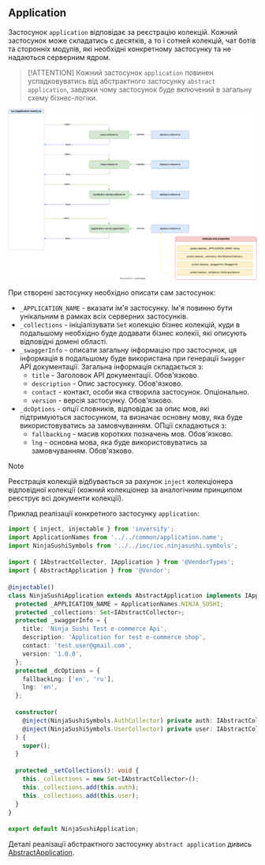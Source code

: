 ## Application

Застосунок `application` відповідає за реєстрацію колекцій. Кожний застосунок може складатись с десятків, а то і сотней колекцій, чат ботів та сторонніх модулів, які необхідні конкретному застосунку та не надаються серверним ядром. 

> [!ATTENTION]
> Кожний застосунок `application` повинен успадковуватись від абстрактного застосунку `abstract application`, завдяки чому застосунок буде включений в загальну схему бізнес-логіки.

![AbstractApplication](./documents-png/AbstractApplication.svg)

При створені застосунку необхідно описати сам застосунок:
- `_APPLICATION_NAME` - вказати ім'я застосунку. Ім'я повинно бути унікальним в рамках всіх серверних застосунків.
- `_collections` - ініціалізувати `Set` колекцію бізнес колекцій, куди в подальшому необхідно буде додавати бізнес колекії, які описують відповідні домені області. 
- `_swaggerInfo` - описати загальну інформацію про застосунок, ця інформація в подальшому буде використана при генерації `Swagger` API документації. Загальна інформація складається з:
    - `title` - Заголовок API документації. Обов'язково.
    - `description` - Опис застосунку. Обов'язково.
    - `contact` - контакт, особи яка створила застосунок. Опціонально.
    - `version` - версія застосунку. Обов'язково.
- `_dcOptions` - опції словників, відповідає за опис мов, які підтримуються застосунком, та визначає основну мову, яка буде використовуватись за замовчуванням. ОПції складаються з:
    - `fallbackLng` - масив коротких позначень мов. Обов'язково.
    - `lng` - основна мова, яка буде використовуватись за замовчуванням. Обов'язково.


> [!NOTE]
> Реєстрація колекцій відбувається за рахунок `inject` колекціонера відповідної колекції (кожний колекціонер за аналогічним принципом реєструє всі документи колекції).

Приклад реалізації конкретного застосунку `application`: 

```typescript
import { inject, injectable } from 'inversify';
import ApplicationNames from '../../common/application.name';
import NinjaSushiSymbols from '../../ioc/ioc.ninjasushi.symbols';

import { IAbstractCollector, IApplication } from '@VendorTypes';
import { AbstractApplication } from '@Vendor';

@injectable()
class NinjaSushiApplication extends AbstractApplication implements IApplication {
  protected _APPLICATION_NAME = ApplicationNames.NINJA_SUSHI;
  protected _collections: Set<IAbstractCollector>;
  protected _swaggerInfo = {
    title: 'Ninja Sushi Test e-commerce Api',
    description: 'Application for test e-commerce shop',
    contact: 'test.user@gmail.com',
    version: '1.0.0',
  };
  protected _dcOptions = {
    fallbackLng: ['en', 'ru'],
    lng: 'en',
  };

  constructor(
    @inject(NinjaSushiSymbols.AuthCollector) private auth: IAbstractCollector,
    @inject(NinjaSushiSymbols.UserCollector) private user: IAbstractCollector
  ) {
    super();
  }

  protected _setCollections(): void {
    this._collections = new Set<IAbstractCollector>();
    this._collections.add(this.auth);
    this._collections.add(this.user);
  }
}

export default NinjaSushiApplication;
```

Деталі реалізації абстрактного застосунку `abstract application` дивись [AbstractApplication](../server-platform/abstract-documents.md#application).
